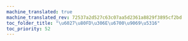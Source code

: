 ```yaml
---
machine_translated: true
machine_translated_rev: 72537a2d527c63c07aa5d2361a8829f3895cf2bd
toc_folder_title: "\u6027\u80FD\u306E\u6700\u9069\u5316"
toc_priority: 52
---
```



